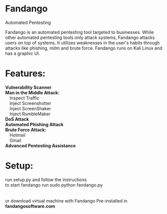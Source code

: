 # Fandango
Automated Pentesting

Fandango is an automated pentesting tool targeted to businesses. While other automated pentesting tools only attack systems, Fandango attacks users on top of systems. It utilizes weaknesses in the user's habits through attacks like phishing, mitm and brute force. Fandango runs on Kali Linux and has a graphic UI.<br>
# Features: <br>
<b>Vulnerability Scanner<br></b>
<b>Man in the Middle Attack:<br></b>
 &emsp;Inspect Traffic<br>
 &emsp;Inject Screenshotter<br>
 &emsp;Inject ScreenShaker<br>
 &emsp;Inject RumbleMaker<br>
<b>DoS Attack<br></b>
<b>Automated Phishing Attack<br></b>
<b>Brute Force Attack: <br></b>
 &emsp;Hotmail<br>
 &emsp;Gmail<br>
<b>Advanced Pentesting Assistance</b><br>

# Setup:
run setup.py and follow the instructions<br>
to start fandango run sudo python fandango.py<br>
<br><br>
or download virtual machine with Fandango Pre-installed in <b>fandangosoftware.com<br></b>
  
